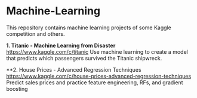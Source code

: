 # Machine-Learning
This repository contains machine learning projects of some Kaggle competition and others.

**1. Titanic - Machine Learning from Disaster**
https://www.kaggle.com/c/titanic
Use machine learning to create a model that predicts which passengers survived the Titanic shipwreck.

**2. House Prices - Advanced Regression Techniques
https://www.kaggle.com/c/house-prices-advanced-regression-techniques
Predict sales prices and practice feature engineering, RFs, and gradient boosting
